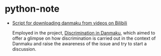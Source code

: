 # python-note

* [Script for downloading danmaku from videos on Bilibili](https://github.com/trishsky/python-note/blob/master/danmaku-downloading.ipynb)

  Employed in the project, [Discrimination in Danmaku](https://trishsky.github.io/project/index.html), which aimed to offer a glimpse on how discrimination is carried out in the context of Danmaku and raise the awareness of the issue and try to start a discussion. 
